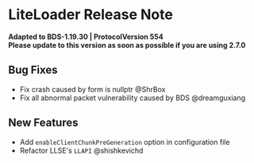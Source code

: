 <!-- Version: 2.7.1 -->

# LiteLoader Release Note

**Adapted to BDS-1.19.30 | ProtocolVersion 554**  
**Please update to this version as soon as possible if you are using 2.7.0**

## Bug Fixes

- Fix crash caused by form is nullptr @ShrBox
- Fix all abnormal packet vulnerability caused by BDS @dreamguxiang

## New Features

- Add `enableClientChunkPreGeneration` option in configuration file
- Refactor LLSE's `LLAPI` @shishkevichd